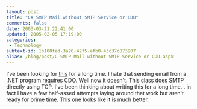 ```yaml
---
layout: post
title: "C# SMTP Mail without SMTP Service or CDO"
comments: false
date: 2003-03-21 22:41:00
updated: 2005-02-05 17:19:00
categories:
 - Technology
subtext-id: 1b100fad-3a20-42f5-afb0-43c37c873907
alias: /blog/post/C-SMTP-Mail-without-SMTP-Service-or-CDO.aspx
---
```



I've been looking for [this](http://www.eggheadcafe.com/articles/20030316.asp) for a long time. I hate that sending email from a .NET program requires CDO. Well now it doesn't. This class does SMTP directly using TCP. I've been thinking about writing this for a long time... in fact I have a few half-assed attempts laying around that work but aren't ready for prime time. [This one](http://www.eggheadcafe.com/articles/20030316.asp) looks like it is much better.
